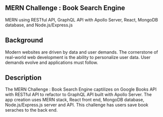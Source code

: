 ## MERN Challenge : Book Search Engine
MERN using RESTful API, GraphQL API with Apollo Server,
React, MongoDB database, and Node.js/Express.js 

## Background
Modern websites are driven by data and user demands. The cornerstone of real-world web development is the ability to personalize user data. User demands evolve and applications must follow. 

## Description
The MERN Challenge : Book Search Engine captilizes on Google Books API with RESTful API to refactor to GraphQL API built with Apollo Server. The app creation uses MERN stack, React front end, MongoDB database, Node.js/Express.js server and API. This challenge has users save book seraches to the back end.
